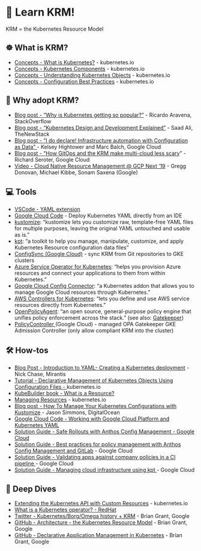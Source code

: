 

# 🔁 Learn KRM! 

KRM = the Kubernetes Resource Model 


## ☸️ What is KRM?

*   [Concepts - What is Kubernetes?](https://kubernetes.io/docs/concepts/overview/what-is-kubernetes/) - kubernetes.io 
*   [Concepts - Kubernetes Components](https://kubernetes.io/docs/concepts/overview/components/) - kubernetes.io
*   [Concepts - Understanding Kubernetes Objects](https://kubernetes.io/docs/concepts/overview/working-with-objects/kubernetes-objects/) - kubernetes.io 
*   [Concepts - Configuration Best Practices](https://kubernetes.io/docs/concepts/configuration/overview/) - kubernetes.io 


## 🔎 Why adopt KRM?

*   [Blog post - “Why is Kubernetes getting so popular?”](https://stackoverflow.blog/2020/05/29/why-kubernetes-getting-so-popular/) - Ricardo Aravena, StackOverflow
*   [Blog post - “Kubernetes Design and Development Explained”](https://thenewstack.io/kubernetes-design-and-development-explained/) - Saad Ali, TheNewStack 
*   [Blog post - “I do declare! Infrastructure automation with Configuration as Data” ](https://cloud.google.com/blog/products/containers-kubernetes/understanding-configuration-as-data-in-kubernetes)- Kelsey Hightower and Marc Balch, Google Cloud 
*   [Blog post - “How GitOps and the KRM make multi-cloud less scary](https://seroter.com/2021/01/12/how-gitops-and-the-krm-make-multi-cloud-less-scary/)” - Richard Seroter, Google Cloud 
*   [Video - Cloud Native Resource Management @ GCP Next ‘19](https://www.youtube.com/watch?v=s_hiFuRDJSE) - Gregg Donovan, Michael Kibbe, Sonam Saxena (Google)  


## 💻  Tools 

*   [VSCode - YAML extension ](https://marketplace.visualstudio.com/items?itemName=redhat.vscode-yaml)
*   [Google Cloud Code](https://cloud.google.com/code/docs/vscode/features) - Deploy Kubernetes YAML directly from an IDE 
*   [kustomize](https://github.com/kubernetes-sigs/kustomize): “kustomize lets you customize raw, template-free YAML files for multiple purposes, leaving the original YAML untouched and usable as is.” 
*   [kpt](https://github.com/GoogleContainerTools/kpt): “a toolkit to help you manage, manipulate, customize, and apply Kubernetes Resource configuration data files” 
*   [ConfigSync (Google Cloud)](https://cloud.google.com/kubernetes-engine/docs/add-on/config-sync/overview) - sync KRM from Git repositories to GKE clusters
*   [Azure Service Operator for Kubernetes](https://github.com/Azure/azure-service-operator): “helps you provision Azure resources and connect your applications to them from within Kubernetes.”
*   [Google Cloud Config Connector](https://cloud.google.com/config-connector/docs/overview): “a Kubernetes addon that allows you to manage Google Cloud resources through Kubernetes.” 
*   [AWS Controllers for Kubernetes](https://aws-controllers-k8s.github.io/community/): “lets you define and use AWS service resources directly from Kubernetes.”  
*   [OpenPolicyAgent](https://www.openpolicyagent.org/docs/latest/): “an open source, general-purpose policy engine that unifies policy enforcement across the stack.”  (see also: [Gatekeeper](https://open-policy-agent.github.io/gatekeeper/website/docs/)) 
*   [PolicyController ](https://cloud.google.com/anthos-config-management/docs/concepts/policy-controller) (Google Cloud) - managed OPA Gatekeeper GKE Admission Controller (only allow compliant KRM into the cluster)


## 🛠 How-tos 

*   [Blog Post - Introduction to YAML- Creating a Kubernetes deployment](https://www.mirantis.com/blog/introduction-to-yaml-creating-a-kubernetes-deployment/#:~:text=YAML%20Basics&text=When%20defining%20a%20Kubernetes%20manifest,so%20you%20can%20track%20changes) - Nick Chase, Mirantis
*   [Tutorial - Declarative Management of Kubernetes Objects Using Configuration Files - ](https://kubernetes.io/docs/tasks/manage-kubernetes-objects/declarative-config/)kubernetes.io 
*   [KubeBuilder book - What is a Resource?  ](https://book-v1.book.kubebuilder.io/basics/what_is_a_resource.html)
*   [Managing Resources](https://kubernetes.io/docs/concepts/cluster-administration/manage-deployment/) - kubernetes.io 
*   [Blog post - How To Manage Your Kubernetes Configurations with Kustomize](https://www.digitalocean.com/community/tutorials/how-to-manage-your-kubernetes-configurations-with-kustomize) - Jason Simmons, DigitalOcean 
*   [Google Cloud Code - Working with Google Cloud Platform and Kubernetes YAML](https://cloud.google.com/code/docs/vscode/yaml-editing)
*   [Solution Guide - Safe Rollouts with Anthos Config Management - Google Cloud](https://cloud.google.com/solutions/safe-rollouts-with-anthos-config-management)
*   [Solution Guide - Best practices for policy management with Anthos Config Management and GitLab](https://cloud.google.com/solutions/best-practices-for-policy-management-with-anthos-config-management) - Google Cloud 
*   [Solution Guide - Validating apps against company policies in a CI pipeline ](https://cloud.google.com/anthos-config-management/docs/tutorials/app-policy-validation-ci-pipeline)- Google Cloud 
*   [Solution Guide - Managing cloud infrastructure using kpt ](https://cloud.google.com/solutions/managing-cloud-infrastructure-using-kpt) - Google Cloud 


## 🌊 Deep Dives 

*   [Extending the Kubernetes API with Custom Resources](https://kubernetes.io/docs/concepts/extend-kubernetes/api-extension/custom-resources/) - kubernetes.io 
*   [What is a Kubernetes operator? - RedHat ](https://www.redhat.com/en/topics/containers/what-is-a-kubernetes-operator)
*   [Twitter - Kubernetes/Borg/Omega history + KRM](https://threader.app/thread/1121054924979064832) - Brian Grant, Google  
*   [GitHub - Architecture - the Kubernetes Resource Model](https://github.com/kubernetes/community/blob/master/contributors/design-proposals/architecture/resource-management.md) - Brian Grant, Google 
*   [GitHub - Declarative Application Management in Kubernetes](https://github.com/kubernetes/community/blob/master/contributors/design-proposals/architecture/declarative-application-management.md) - Brian Grant, Google 

 
